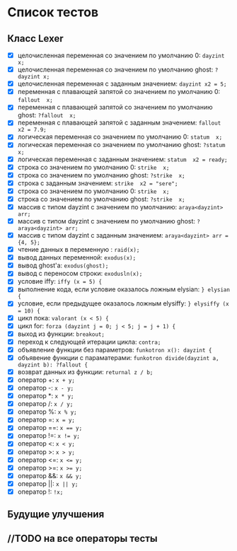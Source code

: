# Список тестов

## Класс Lexer

- [x] целочисленная переменная со значением по умолчанию 0: `dayzint x;`
- [x] целочисленная переменная со значением по умолчанию ghost: `?dayzint x;`
- [x] целочисленная переменная с заданным значением: `dayzint x2 = 5;`
- [x] переменная с плавающей запятой со значением по умолчанию 0: `fallout  x;`
- [x] переменная с плавающей запятой со значением по умолчанию ghost: `?fallout  x;`
- [x] переменная с плавающей запятой с заданным значением: `fallout  x2 = 7.9;`
- [x] логическая переменная со значением по умолчанию 0: `statum  x;`
- [x] логическая переменная со значением по умолчанию ghost: `?statum  x;`
- [x] логическая переменная с заданным значением: `statum  x2 = ready;`
- [x] строка со значением по умолчанию 0: `strike  x;`
- [x] строка со значением по умолчанию ghost: `?strike  x;`
- [x] строка с заданным значением: `strike  x2 = "sere";`
- [x] строка со значением по умолчанию 0: `strike  x;`
- [x] строка со значением по умолчанию ghost: `?strike  x;`
- [x] массив с типом dayzint с значением по умолчанию: `araya<dayzint> arr;`
- [x] массив с типом dayzint с значением по умолчанию ghost: `?araya<dayzint> arr;`
- [x] массив с типом dayzint с заданным значением: `araya<dayzint> arr = {4, 5};`
- [x] чтение данных в переменную : `raid(x);`
- [x] вывод данных переменной: `exodus(x);`
- [x] вывод ghost'a: `exodus(ghost);`
- [x] вывод с переносом строки: `exodusln(x);`
- [x] условие iffy: `iffy (x = 5) {`
- [x] выполнение кода, если условие оказалось ложным elysian: `} elysian {`
- [x] условие, если предыдущее оказалось ложным elysiffy: `} elysiffy (x = 10) {`
- [x] цикл пока: `valorant (x < 5) {`
- [x] цикл for: `forza (dayzint j = 0; j < 5; j = j + 1) {`
- [x] выход из функции: `breakout;`
- [x] переход к следующей итерации цикла: `contra;`
- [x] объявление функции без параметров: `funkotron x(): dayzint {`
- [x] объявение функции с параматерами: `funkotron divide(dayzint a, dayzint b): ?fallout {`
- [x] возврат данных из функции: `returnal z / b;`
- [x] оператор +: `x + y;` 
- [x] оператор -: `x - y;` 
- [x] оператор *: `x * y;` 
- [x] оператор /: `x / y;` 
- [x] оператор %: `x % y;` 
- [x] оператор =: `x = y;` 
- [x] оператор ==: `x == y;` 
- [x] оператор !=: `x != y;` 
- [x] оператор <: `x < y;` 
- [x] оператор >: `x > y;` 
- [x] оператор <=: `x <= y;` 
- [x] оператор >=: `x >= y;` 
- [x] оператор &&: `x && y;` 
- [x] оператор ||: `x || y;` 
- [x] оператор !: `!x;` 

## Будущие улучшения
//TODO на все операторы тесты
- 